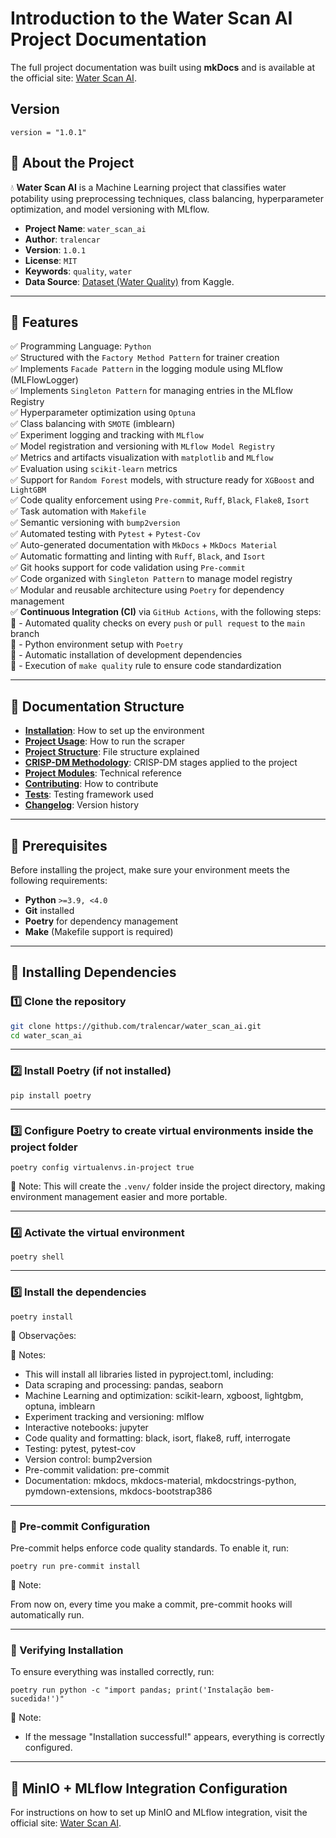 # Introduction to the Water Scan AI Project Documentation

The full project documentation was built using **mkDocs** and is available at the official site: [Water Scan AI](https://tralencar.github.io/water_scan_ai/).

## Version  
`version = "1.0.1"`

## 🔹 About the Project  
💧 **Water Scan AI** is a Machine Learning project that classifies water potability using preprocessing techniques, class balancing, hyperparameter optimization, and model versioning with MLflow.

- **Project Name**: `water_scan_ai`  
- **Author**: `tralencar`  
- **Version**: `1.0.1`  
- **License**: `MIT`  
- **Keywords**: `quality`, `water`  
- **Data Source**: [Dataset (Water Quality)](https://www.kaggle.com/datasets/adityakadiwal/water-potability/data) from Kaggle.

---

## 🔹 Features

✅ Programming Language: `Python`  
✅ Structured with the `Factory Method Pattern` for trainer creation  
✅ Implements `Facade Pattern` in the logging module using MLflow (MLFlowLogger)  
✅ Implements `Singleton Pattern` for managing entries in the MLflow Registry  
✅ Hyperparameter optimization using `Optuna`  
✅ Class balancing with `SMOTE` (imblearn)  
✅ Experiment logging and tracking with `MLflow`  
✅ Model registration and versioning with `MLflow Model Registry`  
✅ Metrics and artifacts visualization with `matplotlib` and `MLflow`  
✅ Evaluation using `scikit-learn` metrics  
✅ Support for `Random Forest` models, with structure ready for `XGBoost` and `LightGBM`  
✅ Code quality enforcement using `Pre-commit`, `Ruff`, `Black`, `Flake8`, `Isort`  
✅ Task automation with `Makefile`  
✅ Semantic versioning with `bump2version`  
✅ Automated testing with `Pytest` + `Pytest-Cov`  
✅ Auto-generated documentation with `MkDocs` + `MkDocs Material`  
✅ Automatic formatting and linting with `Ruff`, `Black`, and `Isort`  
✅ Git hooks support for code validation using `Pre-commit`  
✅ Code organized with `Singleton Pattern` to manage model registry  
✅ Modular and reusable architecture using `Poetry` for dependency management  
✅ **Continuous Integration (CI)** via `GitHub Actions`, with the following steps:  
🔹 - Automated quality checks on every `push` or `pull request` to the `main` branch  
🔹 - Python environment setup with `Poetry`  
🔹 - Automatic installation of development dependencies  
🔹 - Execution of `make quality` rule to ensure code standardization  

---

## 🔹 Documentation Structure

- **[Installation](https://tralencar.github.io/water_scan_ai/installation/)**: How to set up the environment  
- **[Project Usage](https://tralencar.github.io/water_scan_ai/usage/)**: How to run the scraper  
- **[Project Structure](https://tralencar.github.io/water_scan_ai/project_structure/)**: File structure explained  
- **[CRISP-DM Methodology](https://tralencar.github.io/water_scan_ai/crisp_dm_stages/)**: CRISP-DM stages applied to the project  
- **[Project Modules](https://tralencar.github.io/water_scan_ai/modules_index/)**: Technical reference  
- **[Contributing](https://tralencar.github.io/water_scan_ai/contributing/)**: How to contribute  
- **[Tests](https://tralencar.github.io/water_scan_ai/tests/)**: Testing framework used  
- **[Changelog](https://tralencar.github.io/water_scan_ai/changelog/)**: Version history  

---

## 🔹 Prerequisites

Before installing the project, make sure your environment meets the following requirements:

- **Python** `>=3.9, <4.0`  
- **Git** installed  
- **Poetry** for dependency management  
- **Make** (Makefile support is required)  

---

## 🔹 Installing Dependencies

### **1️⃣ Clone the repository**

```bash
git clone https://github.com/tralencar/water_scan_ai.git
cd water_scan_ai
```

---

### 2️⃣ Install Poetry (if not installed)

`pip install poetry`

---

### 3️⃣ Configure Poetry to create virtual environments inside the project folder

`poetry config virtualenvs.in-project true`

📌 Note:
This will create the `.venv/` folder inside the project directory, making environment management easier and more portable.

---

### 4️⃣ Activate the virtual environment

`poetry shell`

---

### 5️⃣ Install the dependencies

`poetry install`

📌 Observações: <br>

📌 Notes:
* This will install all libraries listed in pyproject.toml, including:
* Data scraping and processing: pandas, seaborn
* Machine Learning and optimization: scikit-learn, xgboost, lightgbm, optuna, imblearn
* Experiment tracking and versioning: mlflow
* Interactive notebooks: jupyter
* Code quality and formatting: black, isort, flake8, ruff, interrogate
* Testing: pytest, pytest-cov
* Version control: bump2version
* Pre-commit validation: pre-commit
* Documentation: mkdocs, mkdocs-material, mkdocstrings-python, pymdown-extensions, mkdocs-bootstrap386

---
### 🔹 Pre-commit Configuration

Pre-commit helps enforce code quality standards. To enable it, run:

`poetry run pre-commit install`

📌 Note:

From now on, every time you make a commit, pre-commit hooks will automatically run.

---
### 🔹 Verifying Installation

To ensure everything was installed correctly, run:

`poetry run python -c "import pandas; print('Instalação bem-sucedida!')"`

📌 Note: <br>

* If the message "Installation successful!" appears, everything is correctly configured.

---

## 🔹 MinIO + MLflow Integration Configuration

For instructions on how to set up MinIO and MLflow integration, visit the official site: [Water Scan AI](https://tralencar.github.io/water_scan_ai/installation/#configuracao-da-integracao-minio-mlflow).
